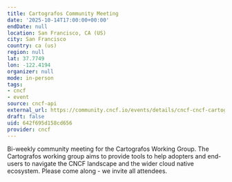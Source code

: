 ```yaml
---
title: Cartografos Community Meeting
date: '2025-10-14T17:00:00+00:00'
endDate: null
location: San Francisco, CA (US)
city: San Francisco
country: ca (us)
region: null
lat: 37.7749
lon: -122.4194
organizer: null
mode: in-person
tags:
- cncf
- event
source: cncf-api
external_url: https://community.cncf.io/events/details/cncf-cncf-cartografos-working-group-presents-cartografos-community-meeting-2025-10-14/
draft: false
uid: 642f695d158cd656
provider: cncf
---
```

Bi-weekly community meeting for the Cartografos Working Group.
The Cartografos working group aims to provide tools to help adopters and end-users to navigate the CNCF landscape and the wider cloud native ecosystem.
Please come along - we invite all attendees.
